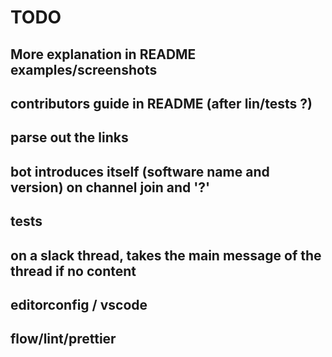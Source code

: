 # TODO

## More explanation in README examples/screenshots

## contributors guide in README (after lin/tests ?)

## parse out the links

## bot introduces itself (software name and version) on channel join and '?'

## tests

## on a slack thread, takes the main message of the thread if no content

## editorconfig / vscode

## flow/lint/prettier
